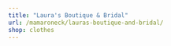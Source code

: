 ```yaml
---
title: "Laura's Boutique & Bridal"
url: /mamaroneck/lauras-boutique-and-bridal/
shop: clothes
---
```

